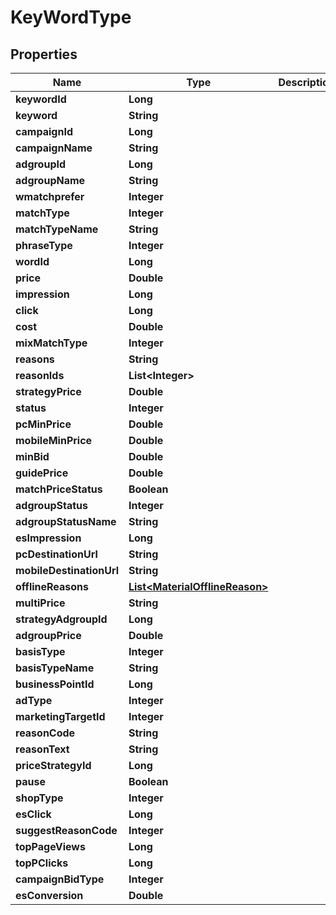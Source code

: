 

# KeyWordType


## Properties

Name | Type | Description | Notes
------------ | ------------- | ------------- | -------------
**keywordId** | **Long** |  |  [optional]
**keyword** | **String** |  |  [optional]
**campaignId** | **Long** |  |  [optional]
**campaignName** | **String** |  |  [optional]
**adgroupId** | **Long** |  |  [optional]
**adgroupName** | **String** |  |  [optional]
**wmatchprefer** | **Integer** |  |  [optional]
**matchType** | **Integer** |  |  [optional]
**matchTypeName** | **String** |  |  [optional]
**phraseType** | **Integer** |  |  [optional]
**wordId** | **Long** |  |  [optional]
**price** | **Double** |  |  [optional]
**impression** | **Long** |  |  [optional]
**click** | **Long** |  |  [optional]
**cost** | **Double** |  |  [optional]
**mixMatchType** | **Integer** |  |  [optional]
**reasons** | **String** |  |  [optional]
**reasonIds** | **List&lt;Integer&gt;** |  |  [optional]
**strategyPrice** | **Double** |  |  [optional]
**status** | **Integer** |  |  [optional]
**pcMinPrice** | **Double** |  |  [optional]
**mobileMinPrice** | **Double** |  |  [optional]
**minBid** | **Double** |  |  [optional]
**guidePrice** | **Double** |  |  [optional]
**matchPriceStatus** | **Boolean** |  |  [optional]
**adgroupStatus** | **Integer** |  |  [optional]
**adgroupStatusName** | **String** |  |  [optional]
**esImpression** | **Long** |  |  [optional]
**pcDestinationUrl** | **String** |  |  [optional]
**mobileDestinationUrl** | **String** |  |  [optional]
**offlineReasons** | [**List&lt;MaterialOfflineReason&gt;**](MaterialOfflineReason.md) |  |  [optional]
**multiPrice** | **String** |  |  [optional]
**strategyAdgroupId** | **Long** |  |  [optional]
**adgroupPrice** | **Double** |  |  [optional]
**basisType** | **Integer** |  |  [optional]
**basisTypeName** | **String** |  |  [optional]
**businessPointId** | **Long** |  |  [optional]
**adType** | **Integer** |  |  [optional]
**marketingTargetId** | **Integer** |  |  [optional]
**reasonCode** | **String** |  |  [optional]
**reasonText** | **String** |  |  [optional]
**priceStrategyId** | **Long** |  |  [optional]
**pause** | **Boolean** |  |  [optional]
**shopType** | **Integer** |  |  [optional]
**esClick** | **Long** |  |  [optional]
**suggestReasonCode** | **Integer** |  |  [optional]
**topPageViews** | **Long** |  |  [optional]
**topPClicks** | **Long** |  |  [optional]
**campaignBidType** | **Integer** |  |  [optional]
**esConversion** | **Double** |  |  [optional]




